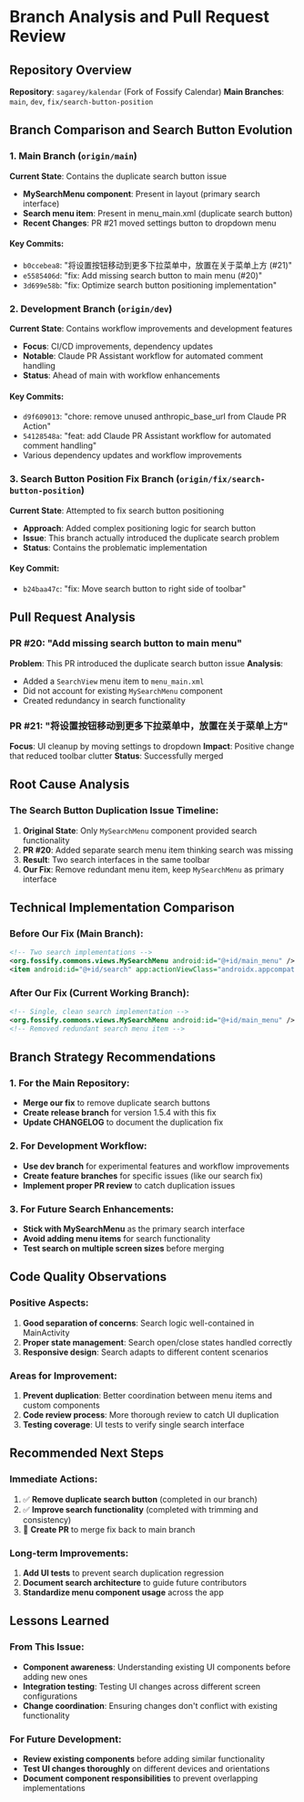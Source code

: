 # Branch Analysis and Pull Request Review

## Repository Overview
**Repository**: `sagarey/kalendar` (Fork of Fossify Calendar)
**Main Branches**: `main`, `dev`, `fix/search-button-position`

## Branch Comparison and Search Button Evolution

### 1. Main Branch (`origin/main`)
**Current State**: Contains the duplicate search button issue
- **MySearchMenu component**: Present in layout (primary search interface)
- **Search menu item**: Present in menu_main.xml (duplicate search button)
- **Recent Changes**: PR #21 moved settings button to dropdown menu

#### Key Commits:
- `b0ccebea8`: "将设置按钮移动到更多下拉菜单中，放置在关于菜单上方 (#21)"
- `e5585406d`: "fix: Add missing search button to main menu (#20)"
- `3d699e58b`: "fix: Optimize search button positioning implementation"

### 2. Development Branch (`origin/dev`)
**Current State**: Contains workflow improvements and development features
- **Focus**: CI/CD improvements, dependency updates
- **Notable**: Claude PR Assistant workflow for automated comment handling
- **Status**: Ahead of main with workflow enhancements

#### Key Commits:
- `d9f609013`: "chore: remove unused anthropic_base_url from Claude PR Action"
- `54128548a`: "feat: add Claude PR Assistant workflow for automated comment handling"
- Various dependency updates and workflow improvements

### 3. Search Button Position Fix Branch (`origin/fix/search-button-position`)
**Current State**: Attempted to fix search button positioning
- **Approach**: Added complex positioning logic for search button
- **Issue**: This branch actually introduced the duplicate search problem
- **Status**: Contains the problematic implementation

#### Key Commit:
- `b24baa47c`: "fix: Move search button to right side of toolbar"

## Pull Request Analysis

### PR #20: "Add missing search button to main menu"
**Problem**: This PR introduced the duplicate search button issue
**Analysis**: 
- Added a `SearchView` menu item to `menu_main.xml`
- Did not account for existing `MySearchMenu` component
- Created redundancy in search functionality

### PR #21: "将设置按钮移动到更多下拉菜单中，放置在关于菜单上方"
**Focus**: UI cleanup by moving settings to dropdown
**Impact**: Positive change that reduced toolbar clutter
**Status**: Successfully merged

## Root Cause Analysis

### The Search Button Duplication Issue Timeline:
1. **Original State**: Only `MySearchMenu` component provided search functionality
2. **PR #20**: Added separate search menu item thinking search was missing
3. **Result**: Two search interfaces in the same toolbar
4. **Our Fix**: Remove redundant menu item, keep `MySearchMenu` as primary interface

## Technical Implementation Comparison

### Before Our Fix (Main Branch):
```xml
<!-- Two search implementations -->
<org.fossify.commons.views.MySearchMenu android:id="@+id/main_menu" />
<item android:id="@+id/search" app:actionViewClass="androidx.appcompat.widget.SearchView" />
```

### After Our Fix (Current Working Branch):
```xml
<!-- Single, clean search implementation -->
<org.fossify.commons.views.MySearchMenu android:id="@+id/main_menu" />
<!-- Removed redundant search menu item -->
```

## Branch Strategy Recommendations

### 1. For the Main Repository:
- **Merge our fix** to remove duplicate search buttons
- **Create release branch** for version 1.5.4 with this fix
- **Update CHANGELOG** to document the duplication fix

### 2. For Development Workflow:
- **Use dev branch** for experimental features and workflow improvements
- **Create feature branches** for specific issues (like our search fix)
- **Implement proper PR review** to catch duplication issues

### 3. For Future Search Enhancements:
- **Stick with MySearchMenu** as the primary search interface
- **Avoid adding menu items** for search functionality
- **Test search on multiple screen sizes** before merging

## Code Quality Observations

### Positive Aspects:
1. **Good separation of concerns**: Search logic well-contained in MainActivity
2. **Proper state management**: Search open/close states handled correctly
3. **Responsive design**: Search adapts to different content scenarios

### Areas for Improvement:
1. **Prevent duplication**: Better coordination between menu items and custom components
2. **Code review process**: More thorough review to catch UI duplication
3. **Testing coverage**: UI tests to verify single search interface

## Recommended Next Steps

### Immediate Actions:
1. ✅ **Remove duplicate search button** (completed in our branch)
2. ✅ **Improve search functionality** (completed with trimming and consistency)
3. 🔄 **Create PR** to merge fix back to main branch

### Long-term Improvements:
1. **Add UI tests** to prevent search duplication regression
2. **Document search architecture** to guide future contributors
3. **Standardize menu component usage** across the app

## Lessons Learned

### From This Issue:
- **Component awareness**: Understanding existing UI components before adding new ones
- **Integration testing**: Testing UI changes across different screen configurations
- **Change coordination**: Ensuring changes don't conflict with existing functionality

### For Future Development:
- **Review existing components** before adding similar functionality
- **Test UI changes thoroughly** on different devices and orientations
- **Document component responsibilities** to prevent overlapping implementations